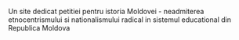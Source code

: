 Un site dedicat petitiei pentru istoria Moldovei - neadmiterea etnocentrismului si nationalismului radical in sistemul educational din Republica Moldova
  
